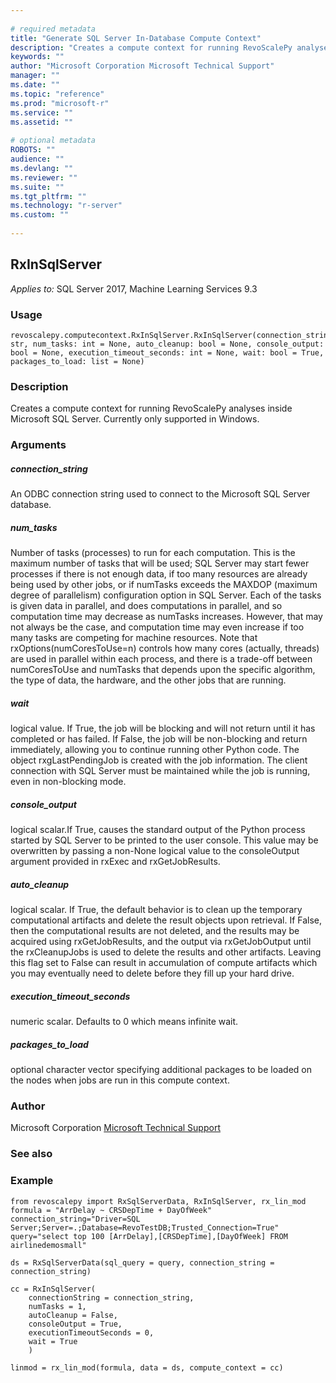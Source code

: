 ```yaml
--- 
 
# required metadata 
title: "Generate SQL Server In-Database Compute Context" 
description: "Creates a compute context for running RevoScalePy analyses inside Microsoft SQL Server." 
keywords: "" 
author: "Microsoft Corporation Microsoft Technical Support" 
manager: "" 
ms.date: "" 
ms.topic: "reference" 
ms.prod: "microsoft-r" 
ms.service: "" 
ms.assetid: "" 
 
# optional metadata 
ROBOTS: "" 
audience: "" 
ms.devlang: "" 
ms.reviewer: "" 
ms.suite: "" 
ms.tgt_pltfrm: "" 
ms.technology: "r-server" 
ms.custom: "" 
 
---
```


## RxInSqlServer


*Applies to:* SQL Server 2017, Machine Learning Services 9.3


### Usage



```
revoscalepy.computecontext.RxInSqlServer.RxInSqlServer(connection_string: str, num_tasks: int = None, auto_cleanup: bool = None, console_output: bool = None, execution_timeout_seconds: int = None, wait: bool = True, packages_to_load: list = None)
```




### Description

Creates a compute context for running RevoScalePy analyses inside Microsoft SQL Server.
Currently only supported in Windows.


### Arguments


##### connection_string

An ODBC connection string used to connect to the
Microsoft SQL Server database.


##### num_tasks

Number of tasks (processes) to run for each computation.
This is the maximum number of tasks that will be used; SQL Server may start
fewer processes if there is not enough data, if too many resources are
already being used by other jobs, or if numTasks exceeds the MAXDOP
(maximum degree of parallelism) configuration option in SQL Server. Each of
the tasks is given data in parallel, and does computations in parallel, and
so computation time may decrease as numTasks increases. However, that may
not always be the case, and computation time may even increase if too many
tasks are competing for machine resources. Note that
rxOptions(numCoresToUse=n) controls how many cores (actually, threads) are
used in parallel within each process, and there is a trade-off between
numCoresToUse and numTasks that depends upon the specific algorithm, the
type of data, the hardware, and the other jobs that are running.


##### wait

logical value. If True, the job will be blocking and will not
return until it has completed or has failed. If False, the job will be
non-blocking and return immediately, allowing you to continue running other
Python code. The object rxgLastPendingJob is created with the job information.
The client connection with SQL Server must be maintained while the job is
running, even in non-blocking mode.


##### console_output

logical scalar.If True, causes the standard output
of the Python process started by SQL Server to be printed to the user console.
This value may be overwritten by passing a non-None logical value to the
consoleOutput argument provided in rxExec and rxGetJobResults.


##### auto_cleanup

logical scalar. If True, the default behavior is to
clean up the temporary computational artifacts and delete the result
objects upon retrieval. If False, then the computational results are not
deleted, and the results may be acquired using rxGetJobResults, and the
output via rxGetJobOutput until the rxCleanupJobs is used to delete the
results and other artifacts. Leaving this flag set to False can result in
accumulation of compute artifacts which you may eventually need to delete
before they fill up your hard drive.


##### execution_timeout_seconds

numeric scalar. Defaults to 0 which means
infinite wait.


##### packages_to_load

optional character vector specifying additional
packages to be loaded on the nodes when jobs are run in this compute context.


### Author

Microsoft Corporation [Microsoft Technical Support](https://go.microsoft.com/fwlink/?LinkID=698556&clcid=0x409.md)


### See also


### Example



```
from revoscalepy import RxSqlServerData, RxInSqlServer, rx_lin_mod
formula = "ArrDelay ~ CRSDepTime + DayOfWeek"
connection_string="Driver=SQL Server;Server=.;Database=RevoTestDB;Trusted_Connection=True"
query="select top 100 [ArrDelay],[CRSDepTime],[DayOfWeek] FROM airlinedemosmall"

ds = RxSqlServerData(sql_query = query, connection_string = connection_string)

cc = RxInSqlServer(
    connectionString = connection_string,
    numTasks = 1,
    autoCleanup = False,
    consoleOutput = True,
    executionTimeoutSeconds = 0,
    wait = True
    )

linmod = rx_lin_mod(formula, data = ds, compute_context = cc)
```

